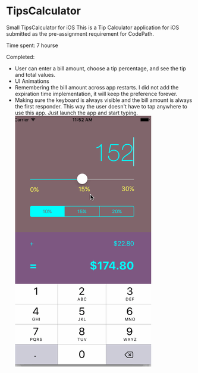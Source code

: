 # TipsCalculator
Small TipsCalculator for iOS
This is a Tip Calculator application for iOS submitted as the pre-assignment requirement for CodePath.

Time spent: 7 hourse

Completed:

- User can enter a bill amount, choose a tip percentage, and see the tip and total values.
- UI Animations
- Remembering the bill amount across app restarts. I did not add the expiration time implementation, it will keep the preference forever.
- Making sure the keyboard is always visible and the bill amount is always the first responder. This way the user doesn't have to tap anywhere to use this app. Just launch the app and start typing.
![Alt text](/images/123.gif?raw=true "Demo page")
